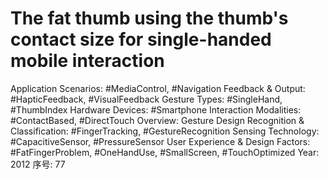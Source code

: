 # The fat thumb using the thumb's contact size for single-handed mobile interaction

Application Scenarios: #MediaControl, #Navigation
Feedback & Output: #HapticFeedback, #VisualFeedback
Gesture Types: #SingleHand, #ThumbIndex
Hardware Devices: #Smartphone
Interaction Modalities: #ContactBased, #DirectTouch
Overview: Gesture Design
Recognition & Classification: #FingerTracking, #GestureRecognition
Sensing Technology: #CapacitiveSensor, #PressureSensor
User Experience & Design Factors: #FatFingerProblem, #OneHandUse, #SmallScreen, #TouchOptimized
Year: 2012
序号: 77